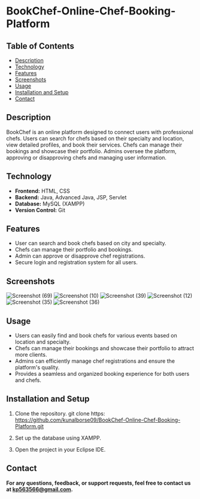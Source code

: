 
# BookChef-Online-Chef-Booking-Platform

## Table of Contents
+ [Description](#description)
+ [Technology](#technology)
+ [Features](#features)
+ [Screenshots](#screenshots)
+ [Usage](#usage)
+ [Installation and Setup](#installationandsetup)
+ [Contact](#contact)

## Description <a name="description"></a>
BookChef is an online platform designed to connect users with professional chefs. Users can search for chefs based on their specialty and location, view detailed profiles, and book their services. Chefs can manage their bookings and showcase their portfolio. Admins oversee the platform, approving or disapproving chefs and managing user information.

## Technology <a name="technology"></a>
- **Frontend:** HTML, CSS
- **Backend:** Java, Advanced Java, JSP, Servlet
- **Database:** MySQL (XAMPP)
- **Version Control:** Git
  
## Features <a name="features"></a>
 + User can search and book chefs based on city and specialty.
 + Chefs can manage their portfolio and bookings.
 + Admin can approve or disapprove chef registrations.
 + Secure login and registration system for all users.

## Screenshots <a name="screenshots"></a>

![Screenshot (69)](https://github.com/kunalborse09/BookChef-Online-Chef-Booking-Platform/assets/125109765/c4175e0b-b6bc-40b0-a404-d54d83ac9bc3)
![Screenshot (10)](https://github.com/kunalborse09/BookChef-Online-Chef-Booking-Platform/assets/125109765/af219c8d-ce8a-40d1-9da8-d2de292f4d40)
![Screenshot (39)](https://github.com/kunalborse09/BookChef-Online-Chef-Booking-Platform/assets/125109765/e824c28c-0c97-4496-af30-4c1c9b48466f)
![Screenshot (12)](https://github.com/kunalborse09/BookChef-Online-Chef-Booking-Platform/assets/125109765/71b82622-f807-4100-ae87-3b7c35306cb9)
![Screenshot (35)](https://github.com/kunalborse09/BookChef-Online-Chef-Booking-Platform/assets/125109765/2031aab7-1fa0-4e61-ad74-1ba281b59d72)
![Screenshot (36)](https://github.com/kunalborse09/BookChef-Online-Chef-Booking-Platform/assets/125109765/c6af8bf5-aa30-4b9c-9f8a-75b7cbe9b1db)



## Usage <a name="usage"></a> 
 + Users can easily find and book chefs for various events based on location and specialty.
 + Chefs can manage their bookings and showcase their portfolio to attract more clients.
 + Admins can efficiently manage chef registrations and ensure the platform's quality.
 + Provides a seamless and organized booking experience for both users and chefs.

## Installation and Setup <a name="installationandsetup"></a>
 1. Clone the repository.
 git clone https: https://github.com/kunalborse09/BookChef-Online-Chef-Booking-Platform.git

 2. Set up the database using XAMPP.

 3. Open the project in your Eclipse IDE.


## Contact <a name="contact"></a>
**For any questions, feedback, or support requests, feel free to contact us at kp563566@gmail.com.**


